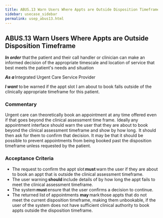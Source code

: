 ```yaml
---
title: ABUS.13 Warn Users Where Appts are Outside Disposition Timeframe 
sidebar: usecase_sidebar
permalink: usep_abus13.html
---
```


## ABUS.13 Warn Users Where Appts are Outside Disposition Timeframe 
**_In order_** that the patient and their call handler or clinician can make an informed decision of the appropriate timescale and location of service that best meets the patient's needs and situation 

**_As a_** Integrated Urgent Care Service Provider

**_I want_** to be warned if the appt slot I am about to book falls outside of the clinically appropriate timeframe for this patient. 

### Commentary 
Urgent care can theoretically book an appointment at any time offered even if that goes beyond the clinical assessment time frame.  Ideally any appointment interface should warn the user that they are about to book beyond the clinical assessment timeframe and show by how long.  It should then ask for them to confirm that decision. It may be that it should be possible to prevent appointments from being booked past the disposition timeframe unless requested by the patient. 

### Acceptance Criteria 
* The request to confirm the appt slot **must** warn the user if they are about to book an appt that is outside the clinical assessment timeframe. 
* The user warning **should** include details of by how long the appt fails to meet the clinical assessment timeframe. 
* The system **must** ensure that the user confirms a decision to continue. 
* The returned list of appointments **may** mark those appts that do not meet the current disposition timeframe, making them unbookable, if the user of the system does not have sufficient clinical authority to book appts outside the disposition timeframe. 
